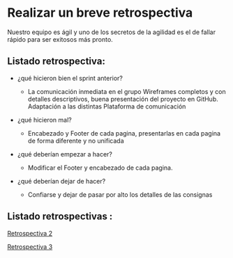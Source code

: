 #  Realizar un breve retrospectiva


Nuestro equipo es ágil y uno de los secretos de la agilidad es el de fallar rápido para ser exitosos más pronto. 


## Listado retrospectiva:


* ¿qué hicieron bien el sprint anterior?
	* La comunicación inmediata en el grupo Wireframes completos y con detalles descriptivos, buena presentación del proyecto en GitHub. Adaptación a las distintas Plataforma de comunicación

* ¿qué hicieron mal?
	* Encabezado y Footer de cada pagina, presentarlas en cada pagina de forma diferente y no unificada

* ¿qué deberían empezar a hacer?
	* Modificar el Footer y encabezado de cada pagina.

* ¿qué deberían dejar de hacer?
	* Confiarse y dejar de pasar por alto los detalles de las consignas
  
## Listado retrospectivas :

 [Retrospectiva 2](https://app.mural.co/invitation/mural/g7mpkgames9489/1597955366902?sender=ua5bd8186056f7a3aec066975&key=62cbde34-1f63-46a5-889b-bee1c8912a13)

 [Retrospectiva 3](https://app.mural.co/invitation/mural/g7mpkgames9489/1599588732842?sender=ua5bd8186056f7a3aec066975&key=6d50f1fa-158e-44d5-a416-3a1ab8cbff61)

